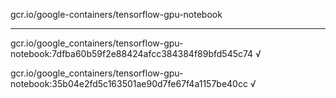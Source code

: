 gcr.io/google-containers/tensorflow-gpu-notebook 

----
gcr.io/google_containers/tensorflow-gpu-notebook:7dfba60b59f2e88424afcc384384f89bfd545c74 √

gcr.io/google_containers/tensorflow-gpu-notebook:35b04e2fd5c163501ae90d7fe67f4a1157be40cc √

